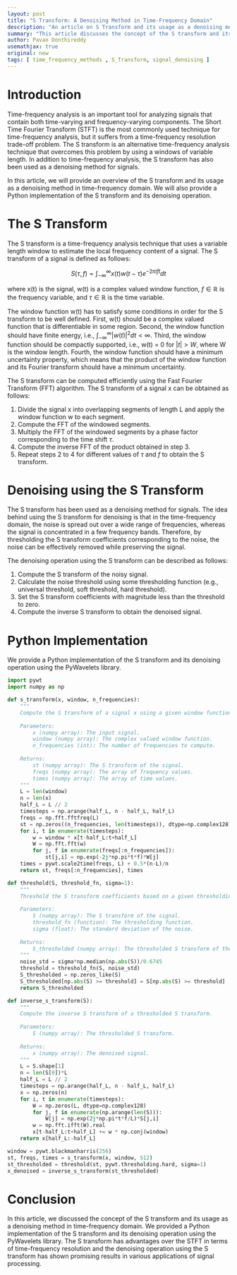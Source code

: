 ```yaml
---
layout: post
title: "S Transform: A Denoising Method in Time-Frequency Domain"
description: "An article on S Transform and its usage as a denoising method in time-frequency domain."
summary: "This article discusses the concept of the S transform and its usage as a denoising method in time-frequency domain. It also provides a Python implementation of the S transform and its denoising operation."
author: Pavan Donthireddy
usemathjax: true
original: new
tags: [ time_frequency_methods , S_Transform, signal_denoising ]
---
```

# Introduction
Time-frequency analysis is an important tool for analyzing signals that contain both time-varying and frequency-varying components. The Short Time Fourier Transform (STFT) is the most commonly used technique for time-frequency analysis, but it suffers from a time-frequency resolution trade-off problem. The S transform is an alternative time-frequency analysis technique that overcomes this problem by using a windows of variable length. In addition to time-frequency analysis, the S transform has also been used as a denoising method for signals.

In this article, we will provide an overview of the S transform and its usage as a denoising method in time-frequency domain. We will also provide a Python implementation of the S transform and its denoising operation.

# The S Transform
The S transform is a time-frequency analysis technique that uses a variable length window to estimate the local frequency content of a signal. The S transform of a signal is defined as follows:

$$ S(\tau, f) = \int_{-\infty}^{\infty} x(t) w(t-\tau) e^{-2\pi i f t} dt $$

where x(t) is the signal, w(t) is a complex valued window function, $f \in \mathbb{R}$ is the frequency variable, and $\tau \in \mathbb{R}$ is the time variable.

The window function w(t) has to satisfy some conditions in order for the S transform to be well defined. First, w(t) should be a complex valued function that is differentiable in some region. Second, the window function should have finite energy, i.e., $\int_{-\infty}^{\infty} \lvert w(t) \rvert^2 dt < \infty$. Third, the window function should be compactly supported, i.e., w(t) = 0 for $\lvert t \rvert > W$, where W is the window length. Fourth, the window function should have a minimum uncertainty property, which means that the product of the window function and its Fourier transform should have a minimum uncertainty.

The S transform can be computed efficiently using the Fast Fourier Transform (FFT) algorithm. The S transform of a signal x can be obtained as follows:

1. Divide the signal x into overlapping segments of length L and apply the window function w to each segment.
2. Compute the FFT of the windowed segments.
3. Multiply the FFT of the windowed segments by a phase factor corresponding to the time shift $\tau$.
4. Compute the inverse FFT of the product obtained in step 3.
5. Repeat steps 2 to 4 for different values of $\tau$ and $f$ to obtain the S transform.

# Denoising using the S Transform
The S transform has been used as a denoising method for signals. The idea behind using the S transform for denoising is that in the time-frequency domain, the noise is spread out over a wide range of frequencies, whereas the signal is concentrated in a few frequency bands. Therefore, by thresholding the S transform coefficients corresponding to the noise, the noise can be effectively removed while preserving the signal.

The denoising operation using the S transform can be described as follows:

1. Compute the S transform of the noisy signal.
2. Calculate the noise threshold using some thresholding function (e.g., universal threshold, soft threshold, hard threshold).
3. Set the S transform coefficients with magnitude less than the threshold to zero.
4. Compute the inverse S transform to obtain the denoised signal.

# Python Implementation
We provide a Python implementation of the S transform and its denoising operation using the PyWavelets library.

```python
import pywt
import numpy as np

def s_transform(x, window, n_frequencies):
    """
    Compute the S transform of a signal x using a given window function and number of frequencies.
    
    Parameters:
        x (numpy array): The input signal.
        window (numpy array): The complex valued window function.
        n_frequencies (int): The number of frequencies to compute.
        
    Returns:
        st (numpy array): The S transform of the signal.
        freqs (numpy array): The array of frequency values.
        times (numpy array): The array of time values.
    """
    L = len(window)
    n = len(x)
    half_L = L // 2
    timesteps = np.arange(half_L, n - half_L, half_L)
    freqs = np.fft.fftfreq(L)
    st = np.zeros((n_frequencies, len(timesteps)), dtype=np.complex128)
    for i, t in enumerate(timesteps):
        w = window * x[t-half_L:t+half_L]
        W = np.fft.fft(w)
        for j, f in enumerate(freqs[:n_frequencies]):
            st[j,i] = np.exp(-2j*np.pi*t*f)*W[j]
    times = pywt.scale2time(freqs, L) + 0.5*(n-L)/n
    return st, freqs[:n_frequencies], times

def threshold(S, threshold_fn, sigma=1):
    """
    Threshold the S transform coefficients based on a given thresholding function.
    
    Parameters:
        S (numpy array): The S transform of the signal.
        threshold_fn (function): The thresholding function.
        sigma (float): The standard deviation of the noise.
        
    Returns:
        S_thresholded (numpy array): The thresholded S transform of the signal.
    """
    noise_std = sigma*np.median(np.abs(S))/0.6745
    threshold = threshold_fn(S, noise_std)
    S_thresholded = np.zeros_like(S)
    S_thresholded[np.abs(S) >= threshold] = S[np.abs(S) >= threshold]
    return S_thresholded

def inverse_s_transform(S):
    """
    Compute the inverse S transform of a thresholded S transform.
    
    Parameters:
        S (numpy array): The thresholded S transform.
        
    Returns:
        x (numpy array): The denoised signal.
    """
    L = S.shape[1]
    n = len(S[0])*L
    half_L = L // 2
    timesteps = np.arange(half_L, n - half_L, half_L)
    x = np.zeros(n)
    for i, t in enumerate(timesteps):
        W = np.zeros(L, dtype=np.complex128)
        for j, f in enumerate(np.arange(len(S))):
            W[j] = np.exp(2j*np.pi*t*f/L)*S[j,i]
        w = np.fft.ifft(W).real
        x[t-half_L:t+half_L] += w * np.conj(window)
    return x[half_L:-half_L]

window = pywt.blackmanharris(256)
st, freqs, times = s_transform(x, window, 512)
st_thresholded = threshold(st, pywt.thresholding.hard, sigma=1)
x_denoised = inverse_s_transform(st_thresholded)
```

# Conclusion
In this article, we discussed the concept of the S transform and its usage as a denoising method in time-frequency domain. We provided a Python implementation of the S transform and its denoising operation using the PyWavelets library. The S transform has advantages over the STFT in terms of time-frequency resolution and the denoising operation using the S transform has shown promising results in various applications of signal processing.